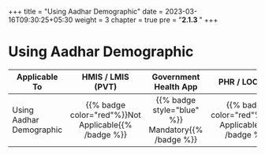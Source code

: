 +++
title = "Using Aadhar Demographic"
date = 2023-03-16T09:30:25+05:30
weight = 3
chapter = true
pre = "<b>2.1.3 </b>"
+++

# Using Aadhar Demographic
|  Applicable To                             |   HMIS / LMIS (PVT)  |   Government Health App  |     PHR / LOCKER    |
|-------------------------------|:----------------------:|:--------------------:|:-------------------:|
|   Using Aadhar Demographic                      |  {{% badge color="red"%}}Not Applicable{{% /badge %}}       |  {{% badge style="blue" %}} Mandatory{{% /badge %}}        |  {{% badge color="red"%}}Not Applicable{{% /badge %}}     |



